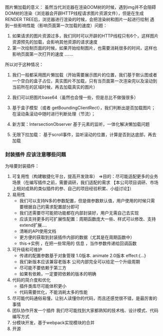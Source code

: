 图片懒加载的意义：
虽然当代浏览器在渲染DOM树的时候，遇到img并不会阻碍DOM树的渲染（浏览器会开辟HTTP线程请求图片资源文件），但是在生成RENDER TREE后，浏览器进行渲染的时候，会把渲染树和图片一起进行绘制
遇到一些影响性能（影响页面第一次加载的速度）问题：
1. 如果请求的图片资源过多，我们同时可以开辟的HTTP线程只有6个，这样图片资源预先的加载，会影响其他资源的请求速度
2. 第一次绘制页面的时候，如果开始绘制图片，也需要消耗很多的时间，这样也影响页面第一次打开的速度
.......



所以对于这种情况：
1. 我们一般都采用图片懒加载（开始需要展示图片的位置，我们基于默认图或者一个空白的盒子占位，真实图片不加载，只有当页面第一次渲染完以及滚动到当前所在的区域时候，再去加载真实的图片）

2. 我们可以把图片base64（虽然也会慢一些，但是总比不做强很多）

    

   

1. 基于盒子模型（或者 getBoundingClientRect），我们判断出是否加载图片；在滚动条滚动中随时进行判断处理（节流）；
2. 新方案：IntersectionObserver 基于元素的监听，一体化解决懒加载问题
3. 无限下拉加载：
   基于scroll事件，监听滚动的位置，计算是否到达底部，再去加载 

### 封装插件  应该注意哪些问题

为啥要封装插件：
1. 可复用性（构建敏捷化平台，提高开发效率） 
     =>目的：尽可能适配更多的业务场景（在编写插件之前，需要调研，我们适配的需求 【本公司项目调研、市场上相对成熟的类似插件的参、自己的项目经验积累、小组讨论】）
2. 易用性
    + 我们可以支持N多的参数配置，但是做参数默认值，用户使用的时候只需要根据自己的需求配置部分即可
    + 我们还需要尽可能把功能都在内部封装好，用户无需自己去实现
    + 应该支持更多的可扩展性配置：周期函数庞大一些、样式可以修改、支持extend扩展....
    + 清晰的API使用文档
    +  更方便的获取到封装插件内部的数据（尤其是在周期函数中）
    + this->实例 ，在把一些常用的 信息 ，当作参数传递给回调函数
3. 可升级和可维护
    + 传递的配置参数基于对象管理
      1.0版本.  animate        2.0版本 effect:{...}
    + 我们新版本应该兼容老版本
      公司内部完全可以给定一个升级周期
    + 尽可能不要依赖于第三方
    + 如果有依赖，一定要把依赖的版本的明确
4. 代码的简介度和优化
    + 插件类库尽可能体积更小
    + 代码需要优化，不能消耗太多的性能
5. 尽可能代码通俗易懂，让别人读懂你的代码，而且还感觉很不错，是最厉害的事情
6. 团队协作开发一个插件 我们尽可能找到大家都熟知的技术栈、设计模式、代码编写方式
7. 分模块开发，基于webpack实现模块的合并
8. 开源